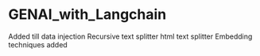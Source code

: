 # GENAI_with_Langchain
Added till data injection
Recursive text splitter
html text splitter
Embedding techniques added
